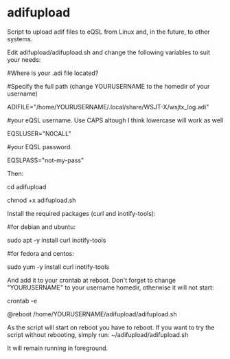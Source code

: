 # adifupload
Script to upload adif files to eQSL from Linux and, in the future, to other systems.

Edit adifupload/adifupload.sh and change the following variables to suit your needs:

#Where is your .adi file located? 

#Specify the full path (change YOURUSERNAME to the homedir of your username)

ADIFILE="/home/YOURUSERNAME/.local/share/WSJT-X/wsjtx_log.adi"

#your eQSL username. Use CAPS altough I think lowercase will work as well

EQSLUSER="N0CALL"

#your EQSL password.

EQSLPASS="not-my-pass"

Then:

cd adifupload

chmod +x adifupload.sh

Install the required packages (curl and inotify-tools):

#for debian and ubuntu:

sudo apt -y install curl inotify-tools

#for fedora and centos:

sudo yum -y install curl inotify-tools

And add it to your crontab at reboot. Don't forget to change "YOURUSERNAME" to your username homedir, otherwise it will not start:

crontab -e

@reboot /home/YOURUSERNAME/adifupload/adifupload.sh

As the script will start on reboot you have to reboot.
If you want to try the script without rebooting, simply run:
~/adifupload/adifupload.sh

It will remain running in foreground.
